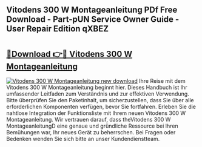 ## Vitodens 300 W Montageanleitung PDf Free Download - Part-pUN Service Owner Guide - User Repair Edition qXBEZ

# <h2><a href="http://df6cyhm.blite.top/?on=Vitodens+300+W+Montageanleitung">🔗Download 👉🔴 Vitodens 300 W Montageanleitung</a></h2>

[![Vitodens 300 W Montageanleitung new download](https://i.imgur.com/lujVjoI.png)](http://df6cyhm.blite.top/?on=Vitodens+300+W+Montageanleitung)
Ihre Reise mit dem Vitodens 300 W Montageanleitung beginnt hier. Dieses Handbuch ist Ihr umfassender Leitfaden zum Verständnis und zur effektiven Verwendung. Bitte überprüfen Sie den Paketinhalt, um sicherzustellen, dass Sie über alle erforderlichen Komponenten verfügen, bevor Sie fortfahren. Erleben Sie die nahtlose Integration der Funktionsliste mit Ihrem neuen Vitodens 300 W Montageanleitung. Wir vertrauen darauf, dass theVitodens 300 W MontageanleitungD eine genaue und gründliche Ressource bei Ihren Bemühungen war, Ihr neues Gerät zu beherrschen. Bei Fragen oder Bedenken wenden Sie sich bitte an unser Kundendienstteam.

